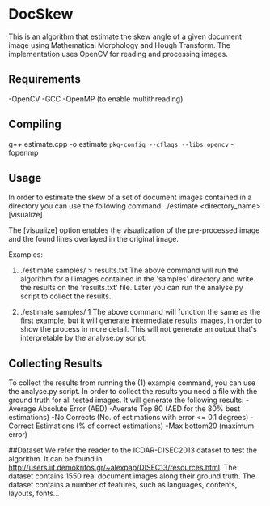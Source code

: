 # DocSkew

This is an algorithm that estimate the skew angle of a given document image using Mathematical Morphology and Hough Transform. The implementation uses OpenCV for reading and processing images.

## Requirements
-OpenCV
-GCC
-OpenMP (to enable multithreading)

## Compiling
g++ estimate.cpp -o estimate `pkg-config --cflags --libs opencv` -fopenmp

## Usage
In order to estimate the skew of a set of document images contained in a directory you can use the following command:
./estimate <directory_name> [visualize]

The [visualize] option enables the visualization of the pre-processed image and the found lines overlayed in the original image.

Examples:
1) ./estimate samples/ > results.txt
The above command will run the algorithm for all images contained in the 'samples' directory and write the results on the 'results.txt' file.
Later you can run the analyse.py script to collect the results.

2) ./estimate samples/ 1
The above command will function the same as the first example, but it will generate intermediate results images, in order to show the process in more detail. This will not generate an output that's interpretable by the analyse.py script.

## Collecting Results
To collect the results from running the (1) example command, you can use the analyse.py script. In order to collect the results you need a file with the ground truth for all tested images.
It will generate the following results:
-Average Absolute Error (AED)
-Averate Top 80 (AED for the 80% best estimations)
-No Corrects (No. of estimations with error <= 0.1 degrees)
-Correct Estimations (% of correct estimations)
-Max bottom20 (maximum error)

##Dataset
We refer the reader to the ICDAR-DISEC2013 dataset to test the algorithm. It can be found in http://users.iit.demokritos.gr/~alexpap/DISEC13/resources.html. The dataset contains 1550 real document images along their ground truth. The dataset contains a number of features, such as languages, contents, layouts, fonts...
